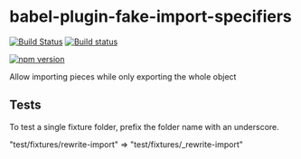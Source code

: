 # babel-plugin-fake-import-specifiers

[![Build Status](https://travis-ci.org/kellyselden/babel-plugin-fake-import-specifiers.svg?branch=master)](https://travis-ci.org/kellyselden/babel-plugin-fake-import-specifiers)
[![Build status](https://ci.appveyor.com/api/projects/status/v4eagpd8k731oyul/branch/master?svg=true)](https://ci.appveyor.com/project/kellyselden/babel-plugin-fake-import-specifiers/branch/master)

[![npm version](https://badge.fury.io/js/babel-plugin-fake-import-specifiers.svg)](https://badge.fury.io/js/babel-plugin-fake-import-specifiers)

Allow importing pieces while only exporting the whole object

## Tests

To test a single fixture folder, prefix the folder name with an underscore.

"test/fixtures/rewrite-import" => "test/fixtures/_rewrite-import"
